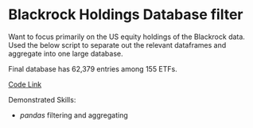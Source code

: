 # Blackrock Holdings Database filter

Want to focus primarily on the US equity holdings of the Blackrock data. Used the below script to separate out the relevant dataframes and aggregate into one large database.

Final database has 62,379 entries among 155 ETFs.

[Code Link](https://github.com/ryanjameskim/public/blob/master/210421%20BR%20Holdings%20Filter.py)

Demonstrated Skills:
* _pandas_ filtering and aggregating
